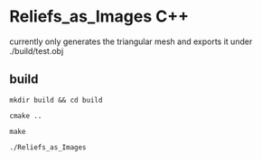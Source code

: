 # Reliefs_as_Images C++
currently only generates the triangular mesh and exports it under ./build/test.obj

## build
`mkdir build && cd build`

`cmake ..`

`make`

`./Reliefs_as_Images`